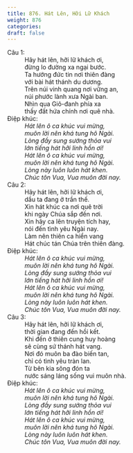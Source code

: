 ```yaml
---
title: 876. Hát Lên, Hỡi Lữ Khách
weight: 876
categories: 
draft: false
---
```

<dl><dt>Câu 1:</dt><dd data-verse="1">Hãy hát lên, hỡi lữ khách ơi, <br/>đừng lo đường xa ngại bước. <br/>Ta hướng đức tin nơi thiên đàng <br/>với bài hát thánh du dương. <br/>Trên núi vinh quang nơi vững an, <br/>núi phước lành xưa Ngài ban. <br/>Nhìn qua Giô-đanh phía xa <br/>thấy đất hứa chính nơi quê nhà. </dd><dt>Điệp khúc:</dt><dd data-chorus="1"><em>Hát lên ô ca khúc vui mừng, <br/>muôn lời nên khá tung hô Ngài. <br/>Lòng đầy sung sướng thỏa vui <br/>lớn tiếng hát hỡi linh hồn ơi! <br/>Hát lên ô ca khúc vui mừng, <br/>muôn lời nên khá tung hô Ngài. <br/>Lòng này luôn luôn hát khen. <br/>Chúc tôn Vua, Vua muôn đời nay. </em></dd><dt>Câu 2:</dt><dd data-verse="2">Hãy hát lên, hỡi lữ khách ơi, <br/>dầu ta đang ở trần thế. <br/>Xin hát khúc ca nơi quê trời <br/>khi ngày Chúa sắp đến nơi. <br/>Xin hãy ca lên truyện tích hay, <br/>nói đến tình yêu Ngài nay. <br/>Làm nên thiên ca hiển vang <br/>Hát chúc tán Chúa trên thiên đàng. </dd><dt>Điệp khúc:</dt><dd data-chorus="1"><em>Hát lên ô ca khúc vui mừng, <br/>muôn lời nên khá tung hô Ngài. <br/>Lòng đầy sung sướng thỏa vui <br/>lớn tiếng hát hỡi linh hồn ơi! <br/>Hát lên ô ca khúc vui mừng, <br/>muôn lời nên khá tung hô Ngài. <br/>Lòng này luôn luôn hát khen. <br/>Chúc tôn Vua, Vua muôn đời nay. </em></dd><dt>Câu 3:</dt><dd data-verse="3">Hãy hát lên, hỡi lữ khách ơi, <br/>thời gian đang đến hồi kết. <br/>Khi đến ở thiên cung huy hoàng <br/>sẽ cùng sứ thánh hát vang. <br/>Nơi đó muôn ba đào biến tan, <br/>chỉ có tình yêu tràn lan. <br/>Từ bên kia sông đón ta <br/>nước sáng láng sống vui muôn nhà. </dd><dt>Điệp khúc:</dt><dd data-chorus="1"><em>Hát lên ô ca khúc vui mừng, <br/>muôn lời nên khá tung hô Ngài. <br/>Lòng đầy sung sướng thỏa vui <br/>lớn tiếng hát hỡi linh hồn ơi! <br/>Hát lên ô ca khúc vui mừng, <br/>muôn lời nên khá tung hô Ngài. <br/>Lòng này luôn luôn hát khen. <br/>Chúc tôn Vua, Vua muôn đời nay. </em></dd></dl>